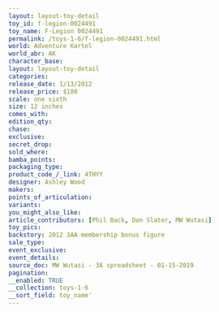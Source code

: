 ```yaml
---
layout: layout-toy-detail 
toy_id: f-legion-0024491
toy_name: F-Legion 0024491
permalink: /toys-1-6/f-legion-0024491.html
world: Adventure Kartel
world_abr: AK
character_base: 
layout: layout-toy-detail
categories: 
release_date: 1/13/2012
release_price: $180 
scale: one sixth
size: 12 inches
comes_with: 
edition_qty: 
chase: 
exclusive: 
secret_drop: 
sold_where: 
bamba_points: 
packaging_type: 
product_code_/_link: 4THYY
designer: Ashley Wood
makers: 
points_of_articulation: 
variants: 
you_might_also_like: 
article_contributors: [Phil Back, Don Slater, MW Wutasi]
toy_pics: 
backstory: 2012 3AA membership bonus figure
sale_type: 
event_exclusive: 
event_details: 
source_doc: MW Wutasi - 3A spreadsheet - 01-15-2019
pagination: 
__enabled: TRUE
__collection: toys-1-6
__sort_field: toy_name'
---
```


